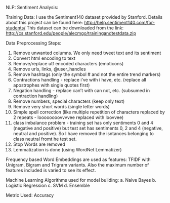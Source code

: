NLP: Sentiment Analysis:

Training Data: I use the Sentiment140 dataset provided by Stanford. 
Details about this project can be found here: http://help.sentiment140.com/for-students/
This dataset can be downloaded from the link: http://cs.stanford.edu/people/alecmgo/trainingandtestdata.zip

Data Preprocessing Steps:
1. Remove unwanted columns. We only need tweet text and its sentiment
2. Convert html encoding to text
3. Remove/replace utf encoded characters (emoticons)
4. Remove urls, links, @user_handles
5. Remove hashtags (only the symbol # and not the entire trend markers)
6. Contractions handling - replace i’ve with i have, etc. (replace all apostrophes with single quotes first)
7. Negation handling - replace can’t with can not, etc. (subsumed in contraction handling)
8. Remove numbers, special characters (keep only text)
9. Remove very short words (single letter words)
10. Simple spell correction (like multiple repetition of characters replaced by 2 repeats - loooooooovvvvee replaced with loovvee)
11. class imbalance problem - training set has only sentiments 0 and 4 (negative and positive) but test set has sentiments 0, 2 and 4 (negative, neutral and positive). So I have removed the isntances belonging to class neutral fromt he test set.
12. Stop Words are removed
13. Lemmatization is done (using WordNet Lemmatizer)

Frequency based Word Embeddings are used as features: TFIDF with Unigram, Bigram and Trigram variants. Also the maximum number of features included is varied to see its effect.

Machine Learning Algorithms used for model building:
a. Naive Bayes
b. Logistic Regression
c. SVM
d. Ensemble

Metric Used: Accuracy
